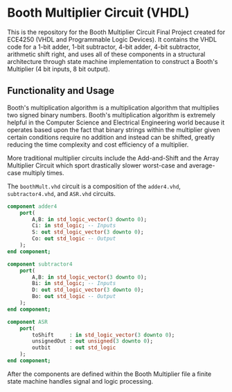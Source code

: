 # Booth Multiplier Circuit (VHDL)

This is the repository for the Booth Multiplier Circuit Final Project created for ECE4250 (VHDL and Programmable Logic Devices). It contains the VHDL code for a 1-bit adder, 1-bit subtractor, 4-bit adder, 4-bit subtractor, arithmetic shift right, and uses all of these components in a structural architecture through state machine implementation to construct a Booth's Multiplier (4 bit inputs, 8 bit output).

## Functionality and Usage

Booth's multiplication algorithm is a multiplication algorithm that multiplies two signed binary numbers. Booth's multiplication algorithm is extremely helpful in the Computer Science and Electrical Engineering world because it operates based upon the fact that binary strings within the multiplier given certain conditions require no addition and instead can be shifted, greatly reducing the time complexity and cost efficiency of a multiplier.

More traditional multiplier circuits include the Add-and-Shift and the Array Multiplier Circuit which sport drastically slower worst-case and average-case multiply times.

The `boothMult.vhd` circuit is a composition of the `adder4.vhd`, `subtractor4.vhd`, and `ASR.vhd` circuits.
```VHDL
component adder4
	port(
		A,B: in std_logic_vector(3 downto 0);
		Ci: in std_logic; -- Inputs
		S: out std_logic_vector(3 downto 0);
		Co: out std_logic -- Output
	);
end component;

component subtractor4
	port(
		A,B: in std_logic_vector(3 downto 0);
		Bi: in std_logic; -- Inputs
		D: out std_logic_vector(3 downto 0);
		Bo: out std_logic -- Output
	);
end component;

component ASR
	port(
		toShift     : in std_logic_vector(3 downto 0);
		unsignedOut : out unsigned(3 downto 0);
		outbit		: out std_logic
	);
end component;
```
After the components are defined within the Booth Multiplier file a finite state machine handles signal and logic processing.
